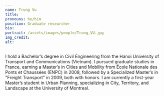 ```yaml
---
name: Trung Vu
title:
pronouns: he/him
position: Graduate researcher
bio:
portrait: /assets/images/people/Trung_VU.jpg
img_credit:
alt:
---
```

I hold a Bachelor’s degree in Civil Engineering from the Hanoi University of Transport and Communications (Vietnam). I pursued graduate studies in France, earning a Master’s in Cities and Mobility from École Nationale des Ponts et Chaussées (ENPC) in 2008, followed by a Specialized Master’s in "Freight Transport" in 2009, both with honors. I am currently a first-year Master’s student in Urban Planning, specializing in City, Territory, and Landscape at the University of Montreal.
